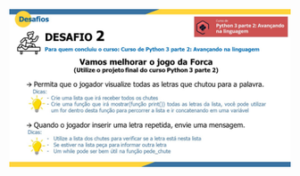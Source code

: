 <img src="https://github.com/silviosnjr/python-parte2/blob/main/desafio2/desafio_2_python.jpg?raw=true">
